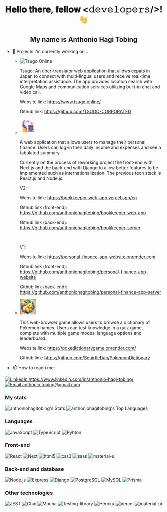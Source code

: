 <h1 align='center'>𝐇𝐞𝐥𝐥𝐨 𝐭𝐡𝐞𝐫𝐞, 𝐟𝐞𝐥𝐥𝐨𝐰 <𝚍𝚎𝚟𝚎𝚕𝚘𝚙𝚎𝚛𝚜/>! <img src="https://github.com/anthoniohagitobing/anthoniohagitobing/blob/main/Hi.gif" width="30"></h1> 
<h2 align='center'>My name is Anthonio Hagi Tobing</h2>

- 🔭 Projects I’m currently working on ...
   - <img alt="Tsugo Online" height="50px" src="https://i.ibb.co/CWM3PmN/dall-e-2023-12-07-23-33-34-revise-the-existing-logo-design-to-depict-a-scene-of-interpretation-rathe.png" />
     <p>Tsugo: An uber-translator web application that allows expats in Japan to connect with multi-lingual users and receive real-time interpretation assistance. The app provides location search with Google Maps and communication services utilizing built-in chat and video call.</p> 
     <p>Website link: <a href="https://www.tsugo.online/">https://www.tsugo.online/</a></p>
     <p>Github link: <a href="https://github.com/TSUGO-CORPORATED">https://github.com/TSUGO-CORPORATED</a></p>
   - <img src="https://github.com/anthoniohagitobing/anthoniohagitobing/blob/main/logo.jpeg" width="50">
     <p>A web application that allows users to manage their personal finance. Users can log-in their daily income and expenses and see a tabulated summary.</p>
     <p>Currently on the process of reworking project the front-end with Next.js and the back-end with Django to allow better features to be implemented such as internationalization. The previous tech stack is React.js and Node.js.</p>
 
     <p>V2:</p>
     <p>Website link: <a href="https://bookkeeper-web-app.vercel.app/en">https://bookkeeper-web-app.vercel.app/en</a></p>
     <p>Github link (front-end): <a href="https://github.com/anthoniohagitobing/bookkeeper-web-app">https://github.com/anthoniohagitobing/bookkeeper-web-app</a></p>
     <p>Github link (back-end): <a href="https://github.com/anthoniohagitobing/bookkeeper-server">https://github.com/anthoniohagitobing/bookkeeper-server</a></p>
     <br>
     <p>V1:
     <p>Website link: <a href="https://personal-finance-app-website.onrender.com">https://personal-finance-app-website.onrender.com</a></p>
     <p>Github link (front-end): <a href="https://github.com/anthoniohagitobing/personal-finance-app-website">https://github.com/anthoniohagitobing/personal-finance-app-website</a></p>
     <p>Github link (back-end): <a href="https://github.com/anthoniohagitobing/personal-finance-app-server">https://github.com/anthoniohagitobing/personal-finance-app-server</a></p>
   - <img src="https://github.com/anthoniohagitobing/anthoniohagitobing/blob/main/logo.png" width="50">
     <p>This web-browser game allows users to browse a dictionary of Pokémon names. Users can test knowledge in a quiz game, complete with multiple game modes, language options and leaderboard.</p>
     <p>Website link: <a href="https://pokedictionarygame.onrender.com/">https://pokedictionarygame.onrender.com/</a></p>
     <p>Github link: <a href="https://github.com/SquirtleDan/PokemonDictionary">https://github.com/SquirtleDan/PokemonDictionary</a></p>
     
-  📫 How to reach me:
  <div display='inline'>
    <a href="https://www.linkedin.com/in/anthonio-hagi-tobing/">
      <img alt="LinkedIn" height="20px" src="https://upload.wikimedia.org/wikipedia/commons/thumb/8/81/LinkedIn_icon.svg/2048px-LinkedIn_icon.svg.png" />        
      https://www.linkedin.com/in/anthonio-hagi-tobing/
    </a>   
  </div>
  <div>
    <a href="mailto:anthonio.tobing@gmail.com"><img alt="Email" height="20px" src="https://cdn4.iconfinder.com/data/icons/social-media-logos-6/512/112-gmail_email_mail-512.png" />   anthonio.tobing@gmail.com</a>
  </div>

### My stats
![anthoniohagitobing's Stats](https://github-readme-stats.vercel.app/api?username=anthoniohagitobing&theme=dark&show_icons=true&hide_border=true&count_private=true)
![anthoniohagitobing's Top Languages](https://github-readme-stats.vercel.app/api/top-langs/?username=anthoniohagitobing&theme=dark&show_icons=true&hide_border=true&layout=compact)

### Languages
![JavaScript](https://img.shields.io/badge/JavaScript-F7DF1E?style=for-the-badge&logo=javascript&logoColor=black)
![TypeScript](https://img.shields.io/badge/TypeScript-007ACC?style=for-the-badge&logo=typescript&logoColor=white)
![Pyhton](https://img.shields.io/badge/Python-3776AB?style=for-the-badge&logo=python&logoColor=white)

### Front-end
![React](https://img.shields.io/badge/React-20232A?style=for-the-badge&logo=react&logoColor=61DAFB)
![Next](https://img.shields.io/badge/-Next.js-000?style=for-the-badge&logo=Next.js&logoColor=white)
![html5](https://img.shields.io/badge/HTML5-E34F26?style=for-the-badge&logo=html5&logoColor=white)
![css3](https://img.shields.io/badge/CSS3-1572B6?style=for-the-badge&logo=css3&logoColor=white)
![sass](https://img.shields.io/badge/Sass-CC6699?style=for-the-badge&logo=sass&logoColor=white)
![material-ui](https://img.shields.io/badge/Material--UI-0081CB?style=for-the-badge&logo=material-ui&logoColor=white)

### Back-end and database
![Node.js](https://img.shields.io/badge/Node.js-43853D?style=for-the-badge&logo=node.js&logoColor=white)
![Express](https://img.shields.io/badge/Express.js-404D59?style=for-the-badge)
![Django](https://img.shields.io/badge/Django-092E20?style=for-the-badge&logo=django&logoColor=white)
![PostgreSQL](https://img.shields.io/badge/PostgreSQL-316192?style=for-the-badge&logo=postgresql&logoColor=white)
![MySQL](https://img.shields.io/badge/MySQL-00000F?style=for-the-badge&logo=mysql&logoColor=white)
![Prisma](https://img.shields.io/badge/Prisma-3982CE?style=for-the-badge&logo=Prisma&logoColor=white)

### Other technologies
![JEST](https://img.shields.io/badge/Jest-323330?style=for-the-badge&logo=Jest&logoColor=pink)
![Chai](https://img.shields.io/badge/chai.js-323330?style=for-the-badge&logo=chai&logoColor=red)
![Mocha](https://img.shields.io/badge/mocha.js-323330?style=for-the-badge&logo=mocha&logoColor=Brown)
![Testing-library](https://img.shields.io/badge/testing%20library-323330?style=for-the-badge&logo=testing-library&logoColor=red)
![Heroku](https://img.shields.io/badge/Heroku-430098?style=for-the-badge&logo=heroku&logoColor=white)
![Vercel](https://img.shields.io/badge/Vercel-000000?style=for-the-badge&logo=vercel&logoColor=white)
![material-ui](https://img.shields.io/badge/Firebase-000?style=for-the-badge)

<!--
**anthoniohagitobing/anthoniohagitobing** is a ✨ _special_ ✨ repository because its `README.md` (this file) appears on your GitHub profile.

Here are some ideas to get you started:

- 🔭 I’m currently working on ...
- 🌱 I’m currently learning ...
- 👯 I’m looking to collaborate on ...
- 🤔 I’m looking for help with ...
- 💬 Ask me about ...
- 📫 How to reach me: ...
- 😄 Pronouns: ...
- ⚡ Fun fact: ...

For badges:
https://dev.to/envoy_/150-badges-for-github-pnk#contents
-->
